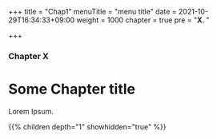 +++
title = "Chap1"
menuTitle = "menu title"
date = 2021-10-29T16:34:33+09:00
weight = 1000
chapter = true
pre = "<b>X. </b>"

+++

### Chapter X

# Some Chapter title

Lorem Ipsum.

{{% children depth="1" showhidden="true" %}}
